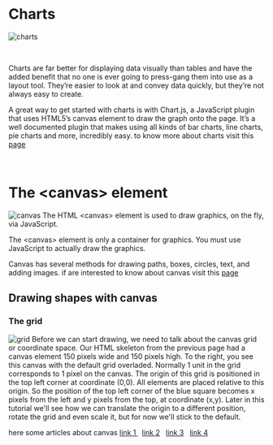# Charts 
![charts](https://pbs.twimg.com/media/EWCtrvuU4AEjwTZ.jpg)

<p>&nbsp;</p>

Charts are far better for displaying data visually than tables and have the added benefit that no one is ever going to press-gang them into use as a layout tool. They’re easier to look at and convey data quickly, but they’re not always easy to create.

A great way to get started with charts is with Chart.js, a JavaScript plugin that uses HTML5’s canvas element to draw the graph onto the page. It’s a well documented plugin that makes using all kinds of bar charts, line charts, pie charts and more, incredibly easy. to know more about charts visit this [page](https://www.webdesignerdepot.com/2013/11/easily-create-stunning-animated-charts-with-chart-js/)

<p>&nbsp;</p>

# The \<canvas> element

![canvas](https://i.morioh.com/201014/3a9c4555.webp)
The HTML \<canvas> element is used to draw graphics, on the fly, via JavaScript.

The \<canvas> element is only a container for graphics. You must use JavaScript to actually draw the graphics.

Canvas has several methods for drawing paths, boxes, circles, text, and adding images.
 if are interested to know about canvas visit this [page](https://developer.mozilla.org/en-US/docs/Web/API/Canvas_API/Tutorial/Basic_usage)

 ## Drawing shapes with canvas
### The grid
![grid](https://developer.mozilla.org/en-US/docs/Web/API/Canvas_API/Tutorial/Drawing_shapes/canvas_default_grid.png)
Before we can start drawing, we need to talk about the canvas grid or coordinate space. Our HTML skeleton from the previous page had a canvas element 150 pixels wide and 150 pixels high. To the right, you see this canvas with the default grid overladed. Normally 1 unit in the grid corresponds to 1 pixel on the canvas. The origin of this grid is positioned in the top left corner at coordinate (0,0). All elements are placed relative to this origin. So the position of the top left corner of the blue square becomes x pixels from the left and y pixels from the top, at coordinate (x,y). Later in this tutorial we'll see how we can translate the origin to a different position, rotate the grid and even scale it, but for now we'll stick to the default.


here some articles about canvas [link 1 ](https://developer.mozilla.org/en-US/docs/Web/API/Canvas_API/Tutorial/Basic_usage) &nbsp;
[link 2](https://developer.mozilla.org/en-US/docs/Web/API/Canvas_API/Tutorial/Drawing_shapes) &nbsp;
[link 3](https://developer.mozilla.org/en-US/docs/Web/API/Canvas_API/Tutorial/Applying_styles_and_colors) &nbsp;
[link 4](https://developer.mozilla.org/en-US/docs/Web/API/Canvas_API/Tutorial/Drawing_text)